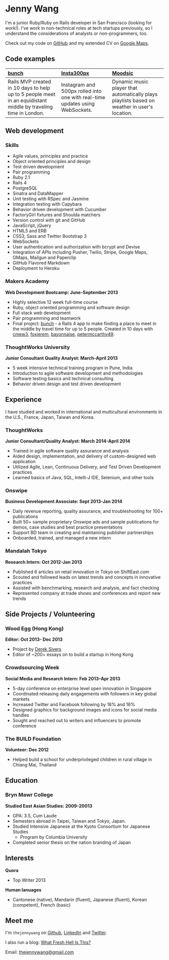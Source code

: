 Jenny Wang
=========

I'm a junior Ruby/Ruby on Rails developer in San Francisco (looking for work!). I've work in non-technical roles at tech startups previously, so I understand the considerations of analysts or non-programmers, too.

Check out my code on [GitHub] and my extended CV on [Google Maps].

Code examples
-------------

| [bunch] | [Insta300px] | [Moodsic] |
|:------- |:------------ |:--------- |
| Rails MVP created in 10 days to help up to 5 people meet in an equidistant middle by traveling time in London. | Instagram and 500px rolled into one with real-time updates using WebSockets. | Dynamic music player that automatically plays playlists based on weather in user's location. |


Web development
---------------


### Skills

  - Agile values, principles and practice
  - Object­ oriented principles and design
  - Test­ driven development
  - Pair programming
  - Ruby 2.1
  - Rails 4
  - PostgreSQL
  - Sinatra and DataMapper
  - Unit testing with RSpec and Jasmine
  - Integration testing with Capybara
  - Behavior driven development with Cucumber
  - FactoryGirl fixtures and Shoulda matchers
  - Version control with git and GitHub
  - JavaScript, jQuery
  - HTML5 and ERB
  - CSS3, Sass and Twitter Bootstrap 3
  - WebSockets
  - User authentication and authorization with bcrypt and Devise
  - Integration of APIs including Pusher, Twilio, Stripe, Google Maps, GMaps, Mailgun and Paperclip
  - GitHub Flavored Markdown
  - Deployment to Heroku

### Makers Academy
**Web Development Bootcamp: June-September 2013**

  - Highly selective 12 week full-time course
  - Ruby, object oriented programming and software design
  - Full stack web development
  - Pair programming and teamwork
  - Final project: [bunch] - a Rails 4 app to make finding a place to meet in the middle by travel time for up to 5 people. Created in 10 days with [cmew3], [foxjerem], [bayonnaise], [petermccarthy49].


### ThoughtWorks University
**Junior Consultant Quality Analyst: March-April 2013**

  - 5 week intensive technical training program in Pune, India
  - Introduction to agile software development and methodologies 
  - Software testing basics and technical consulting
  - Behavior driven design and test driven development


Experience
----------

I have studied and worked in international and multicultural environments in the U.S., France, Japan, Taiwan and Korea.

### ThoughtWorks
**Junior Consultant/Quality Analyst: March 2014-April 2014**

  - Trained in agile software quality assurance and analysis
  - Aided design, implementation, and delivery of custom-designed web application 
  - Utilized Agile, Lean, Continuous Delivery, and Test Driven Development practices
  - Learned basics of Java, SQL, Intelli-J IDE, Selenium, and other tools

### Onswipe
**Business Development Associate: Sept 2013-Jan 2014**

  - Daily revenue reporting, quality assurance, and troubleshooting for 100+ publications 
  - Built 50+ sample proprietary Onswipe ads and sample publications for demos, case studies and best practice presentations
  - Support BD team in creating and maintaining publisher partnerships
  - Onboarded, trained, and managed a new intern

### Mandalah Tokyo
**Research Intern: Oct 2012-Jan 2013**

  - Published 6 articles on retail innovation in Tokyo on ShiftEast.com
  - Scouted and followed leads on latest trends and concepts in innovative practices 
  - Assisted with benchmarking, research and analysis, and fact checking
  - Represented company at trade shows and conferences and report new trends


Side Projects / Volunteering
------------
### Wood Egg (Hong Kong)
**Editor: Oct 2013- Dec 2013**
  - Project by [Derek Sivers]
  - Editor of ~200+ essays on to build a startup in Hong Kong

### Crowdsourcing Week
**Social Media and Research Intern: Feb 2013–Apr 2013**
- 5-day conference on enterprise level open innovation in Singapore
- Coordinated releasing daily engagements with followers in key global markets 
- Increased Twitter and Facebook following by 18% and 16%
- Designed graphics for background images and icons for social media handles
- Sought and reached out to writers and influencers to promote conference

### The BUILD Foundation
**Volunteer: Dec 2012**
  - Helped build a school for underprivileged children in rural village in Chiang Mai, Thailand

Education
---------

### Bryn Mawr College
**Studied East Asian Studies: 2009-20013**

  - GPA: 3.5, Cum Laude
  - Semesters abroad in Taipei, Taiwan and Tokyo, Japan.
  - Studied Intensive Japanese at the Kyoto Consortium for Japanese Studies 
    - Program by Columbia University
  - Completed senior thesis on the nation branding of Japan

Interests
---------
**Quora**
  - Top Writer 2013

**Human lanuages**
  - Cantonese (native), Mandarin (fluent), Japanese (fluent), Korean (competent), French (basic)

Meet me
-------
I'm `thejennywang` on [Github], [LinkedIn] and [Twitter]. 

I also run a blog: [What Fresh Hell Is This?]

Email: [thejennywang@gmail.com]

  [Google Maps]: https://www.google.com/maps/d/viewer?mid=zE_PobdDAX6Q.kKQwzpJ9hJdk&msa=0

  [bunch]: https://github.com/thejennywang/bunch
  [Insta300px]: https://github.com/thejennywang/ma-insta300px
  [Moodsic]: https://github.com/thejennywang/ma-moodsic

  [Makers Academy]: http://www.makersacademy.com
  [cmew3]: htts://github.com/cmew3
  [foxjerem]: htts://github.com/foxjerem
  [bayonnaise]: htts://github.com/bayonnaise
  [petermccarthy49]: htts://github.com/petermccarthy49

  [Derek Sivers]: https://sivers.org/

  [thejennywang@gmail.com]: mailto:thejennywang@gmail.com
  [GitHub]: https://github.com/thejennywang
  [LinkedIn]: http://linkedin.com/in/thejennywang
  [Twitter]: http://twitter.com/almightyjenny
  [What Fresh Hell Is This?]: https://thealmightyjenny.com
